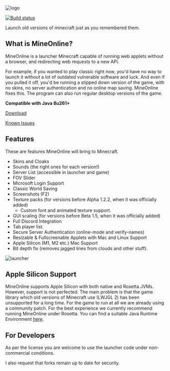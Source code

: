 ![logo](mineonlinelogo.png)

[![Build status](https://ci.appveyor.com/api/projects/status/hd3fpaffd9qqqx6d?branch=main&svg=true)](https://ci.appveyor.com/project/craftycodie/mineonline)

Launch old versions of minecraft just as you remembered them.

## What is MineOnline?
MineOnline is a launcher Minecraft capable of running web applets without a browser, and redirecting web requests to a new API.

For example, if you wanted to play classic right now, you'd have no way to launch it without a lot of outdated vulnerable software and luck. And even if you pulled it off, you'd be running a stipped down version of the game, with no skins, no server authentication and no online map saving. MineOnline fixes this. The program can also run regular desktop versions of the game.

**Compatible with Java 8u261+**

[Download](https://github.com/craftycodie/MineOnline/releases/latest)

[Known Issues](https://github.com/craftycodie/MineOnline/discussions/300)

## Features
These are features MineOnline will bring to Minecraft.

- Skins and Cloaks
- Sounds (the right ones for each version!)
- Server List (accessible in launcher and game)
- FOV Slider
- Microsoft Login Support
- Classic World Saving
- Screenshots (F2)
- Texture packs (for versions before Alpha 1.2.2, when it was officially added)
  - Custom font and animated texture support.
- GUI scaling (for versions before Beta 1.5, when it was officially added)
- Full Discord Integration
- Tab player list.
- Secure Server Authentication (online-mode and verify-names)
- Resizable & Fullscreenable Applets with Mac and Linux Support
- Apple Silicon (M1, M2 etc.) Mac Support
- Bit depth fix (removes jagged lines from clouds and other stuff).

![launcher](launcherdemo.png)

## Apple Silicon Support
MineOnline supports Apple Silicon with both native and Rosetta JVMs. However, support is not perfected. The main problem is that the game library which old versions of Minecraft use (LWJGL 2) has been unsupported for a long time. For the game to run at all we are already using a community patch.
For the best experience we currently recommend running MineOnline under Rosetta. You can find a suitable Java Runtime Environment [here](https://www.azul.com/downloads/?version=java-8-lts&os=macos&architecture=x86-64-bit&package=jdk).

## For Developers
As per the license you are welcome to use the launcher code under non-commercial conditions.

I also request that forks remain up to date for security.
